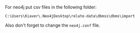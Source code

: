 For neo4j put csv files in the following folder: 

`C:\Users\Kiaver\.Neo4jDesktop\relate-data\dbmss\dbms\import`

Also don't forget to change the `neo4j.conf` file.